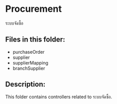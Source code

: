 # Procurement

ระบบจัดซื้อ

## Files in this folder:

- purchaseOrder
- supplier
- supplierMapping
- branchSupplier

## Description:

This folder contains controllers related to ระบบจัดซื้อ.
